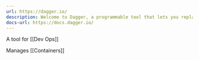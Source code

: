 ```yaml
---
url: https://dagger.io/
description: Welcome to Dagger, a programmable tool that lets you replace your software project's artisanal scripts with a modern API and cross-language scripting engine.
docs-url: https://docs.dagger.io/
---
```

A tool for [[Dev Ops]]

Manages [[Containers]]

